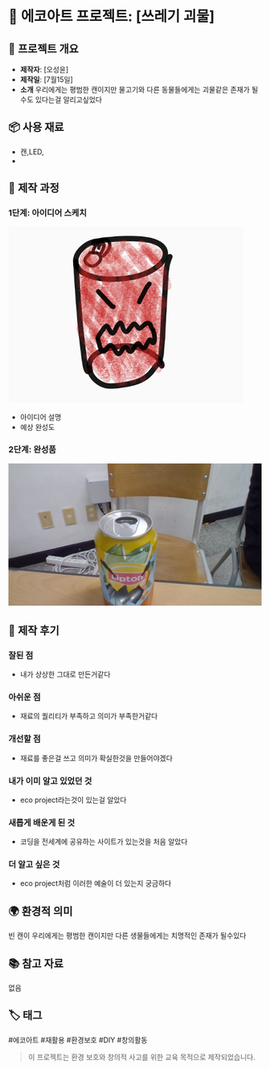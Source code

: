 # 🌱 에코아트 프로젝트: [쓰레기 괴물]

## 📖 프로젝트 개요
- **제작자**: [오성윤]
- **제작일**: [7월15일]
- **소개**
우리에게는 평범한 캔이지만 물고기와 다른 동물들에게는 괴물같은 존재가 될수도 있다는걸 알리고싶었다

## 📦 사용 재료
- 캔,LED,
- 

## 🔧 제작 과정

### 1단계: 아이디어 스케치
![](rpppp.png)
- 아이디어 설명
- 예상 완성도

### 2단계: 완성품
![완성품 1](appp.jpg)

## 💭 제작 후기
### 잘된 점
- 내가 상상한 그대로 만든거같다

### 아쉬운 점
- 재료의 퀄리티가 부족하고 의미가 부족한거같다

### 개선할 점
- 재료를 좋은걸 쓰고 의미가 확실한것을 만들어야겠다

### 내가 이미 알고 있었던 것
- eco project라는것이 있는걸 알았다

### 새롭게 배운게 된 것
- 코딩을 전세계에 공유하는 사이트가 있는것을 처음 알았다

### 더 알고 싶은 것
- eco project처럼 이러한 예술이 더 있는지 궁금하다

## 🌍 환경적 의미
빈 캔이 우리에게는 평범한 캔이지만 다른 생물들에게는 치명적인 존재가 될수있다

## 📚 참고 자료
없음
## 🏷️ 태그
#에코아트 #재활용 #환경보호 #DIY #창의활동



> 이 프로젝트는 환경 보호와 창의적 사고를 위한 교육 목적으로 제작되었습니다.
